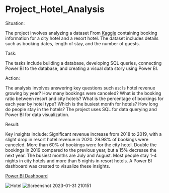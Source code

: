 # Project_Hotel_Analysis

Situation:

The project involves analyzing a dataset From [Kaggle](https://www.kaggle.com/datasets/jessemostipak/hotel-booking-demand)
containing booking information for a city hotel and a resort hotel.
The dataset includes details such as booking dates, length of stay, and the number of guests.

Task:

The tasks include building a database, developing SQL queries, connecting Power BI to the database, and creating a visual data story using Power BI.

Action:

The analysis involves answering key questions such as:
Is hotel revenue growing by year?
How many bookings were canceled?
What is the booking ratio between resort and city hotels?
What is the percentage of bookings for each year by hotel type?
Which is the busiest month for hotels?
How long do people stay in the hotels?
The project uses SQL for data querying and Power BI for data visualization.

Result:

Key insights include:
Significant revenue increase from 2018 to 2019, with a slight drop in resort hotel revenue in 2020.
29.98% of bookings were canceled.
More than 60% of bookings were for the city hotel.
Double the bookings in 2019 compared to the previous year, but a 15% decrease the next year.
The busiest months are July and August.
Most people stay 1-4 nights in city hotels and more than 5 nights in resort hotels.
A Power BI dashboard was created to visualize these insights.

[Power BI Dashboard](https://app.powerbi.com/view?r=eyJrIjoiZjUyZjZiZDYtNDMzMi00OWRkLWI2ODMtZDEyMTUxODU3NWMwIiwidCI6IjNhYjAwNGM4LTE0ZWMtNDdkOS05MTk5LTM5ZWU4ODVhOGE5ZiJ9)

![Hotel](https://user-images.githubusercontent.com/91919362/215869952-79846144-c065-479c-82f1-0d7afa636372.jpg)
![Screenshot 2023-01-31 210151](https://user-images.githubusercontent.com/91919362/215869983-0f0398fc-d411-4391-b5e5-2a01fc8da549.jpg)
